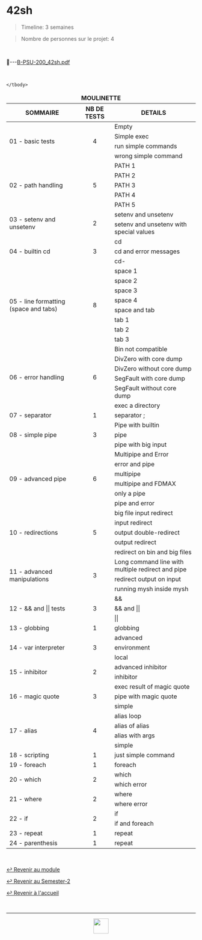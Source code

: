 # 42sh

> Timeline: 3 semaines

> Nombre de personnes sur le projet: 4

<br>

📂---[B-PSU-200_42sh.pdf](https://github.com/Studio-17/Epitech-Subjects/blob/main/Semester-2/B-PSU-200/42sh/B-PSU-200_42sh.pdf)


<br>


<table align="center">
    <thead>
        <tr>
            <td colspan="3" align="center"><strong>MOULINETTE</strong></td>
        </tr>
        <tr>
            <th>SOMMAIRE</th>
            <th>NB DE TESTS</th>
            <th>DETAILS</th>
        </tr>
    </thead>
    <tbody>
        <tr>
            <td rowspan="4">01 - basic tests</td>
            <td rowspan="4" style="text-align: center;">4</td>
            <td>Empty</td>
        </tr>
    		<tr>
			<td>Simple exec</td>
		</tr>
		<tr>
			<td>run simple commands</td>
		</tr>
		<tr>
			<td>wrong simple command</td>
		</tr>
        <tr>
            <td rowspan="5">02 - path handling</td>
            <td rowspan="5" style="text-align: center;">5</td>
            <td>PATH 1</td>
        </tr>
    		<tr>
			<td>PATH 2</td>
		</tr>
		<tr>
			<td>PATH 3</td>
		</tr>
		<tr>
			<td>PATH 4</td>
		</tr>
		<tr>
			<td>PATH 5</td>
		</tr>
        <tr>
            <td rowspan="2">03 - setenv and unsetenv</td>
            <td rowspan="2" style="text-align: center;">2</td>
            <td>setenv and unsetenv</td>
        </tr>
    		<tr>
			<td>setenv and unsetenv with special values</td>
		</tr>
        <tr>
            <td rowspan="3">04 - builtin cd</td>
            <td rowspan="3" style="text-align: center;">3</td>
            <td>cd</td>
        </tr>
    		<tr>
			<td>cd and error messages</td>
		</tr>
		<tr>
			<td>cd-</td>
		</tr>
        <tr>
            <td rowspan="8">05 - line formatting (space and tabs)</td>
            <td rowspan="8" style="text-align: center;">8</td>
            <td>space 1</td>
        </tr>
    		<tr>
			<td>space 2</td>
		</tr>
		<tr>
			<td>space 3</td>
		</tr>
		<tr>
			<td>space 4</td>
		</tr>
		<tr>
			<td>space and tab</td>
		</tr>
		<tr>
			<td>tab 1</td>
		</tr>
		<tr>
			<td>tab 2</td>
		</tr>
		<tr>
			<td>tab 3</td>
		</tr>
        <tr>
            <td rowspan="6">06 - error handling</td>
            <td rowspan="6" style="text-align: center;">6</td>
            <td>Bin not compatible</td>
        </tr>
    		<tr>
			<td>DivZero with core dump</td>
		</tr>
		<tr>
			<td>DivZero without core dump</td>
		</tr>
		<tr>
			<td>SegFault with core dump</td>
		</tr>
		<tr>
			<td>SegFault without core dump</td>
		</tr>
		<tr>
			<td>exec a directory</td>
		</tr>
        <tr>
            <td rowspan="1">07 - separator</td>
            <td rowspan="1" style="text-align: center;">1</td>
            <td>separator ;</td>
        </tr>
        <tr>
            <td rowspan="3">08 - simple pipe</td>
            <td rowspan="3" style="text-align: center;">3</td>
            <td>Pipe with builtin</td>
        </tr>
    		<tr>
			<td>pipe</td>
		</tr>
		<tr>
			<td>pipe with big input</td>
		</tr>
        <tr>
            <td rowspan="6">09 - advanced pipe</td>
            <td rowspan="6" style="text-align: center;">6</td>
            <td>Multipipe and Error</td>
        </tr>
    		<tr>
			<td>error and pipe</td>
		</tr>
		<tr>
			<td>multipipe</td>
		</tr>
		<tr>
			<td>multipipe and FDMAX</td>
		</tr>
		<tr>
			<td>only a pipe</td>
		</tr>
		<tr>
			<td>pipe and error</td>
		</tr>
        <tr>
            <td rowspan="5">10 - redirections</td>
            <td rowspan="5" style="text-align: center;">5</td>
            <td>big file input redirect</td>
        </tr>
    		<tr>
			<td>input redirect</td>
		</tr>
		<tr>
			<td>output double-redirect</td>
		</tr>
		<tr>
			<td>output redirect</td>
		</tr>
		<tr>
			<td>redirect on bin and big files</td>
		</tr>
        <tr>
            <td rowspan="3">11 - advanced manipulations</td>
            <td rowspan="3" style="text-align: center;">3</td>
            <td>Long command line with multiple redirect and pipe</td>
        </tr>
    		<tr>
			<td>redirect output on input</td>
		</tr>
		<tr>
			<td>running mysh inside mysh</td>
		</tr>
        <tr>
            <td rowspan="3">12 - && and || tests</td>
            <td rowspan="3" style="text-align: center;">3</td>
            <td>&&</td>
        </tr>
    		<tr>
			<td>&& and ||</td>
		</tr>
		<tr>
			<td>||</td>
		</tr>
        <tr>
            <td rowspan="1">13 - globbing</td>
            <td rowspan="1" style="text-align: center;">1</td>
            <td>globbing</td>
        </tr>
        <tr>
            <td rowspan="3">14 - var interpreter</td>
            <td rowspan="3" style="text-align: center;">3</td>
            <td>advanced</td>
        </tr>
    		<tr>
			<td>environment</td>
		</tr>
		<tr>
			<td>local</td>
		</tr>
        <tr>
            <td rowspan="2">15 - inhibitor</td>
            <td rowspan="2" style="text-align: center;">2</td>
            <td>advanced inhibitor</td>
        </tr>
    		<tr>
			<td>inhibitor</td>
		</tr>
        <tr>
            <td rowspan="3">16 - magic quote</td>
            <td rowspan="3" style="text-align: center;">3</td>
            <td>exec result of magic quote</td>
        </tr>
    		<tr>
			<td>pipe with magic quote</td>
		</tr>
		<tr>
			<td>simple</td>
		</tr>
        <tr>
            <td rowspan="4">17 - alias</td>
            <td rowspan="4" style="text-align: center;">4</td>
            <td>alias loop</td>
        </tr>
    		<tr>
			<td>alias of alias</td>
		</tr>
		<tr>
			<td>alias with args</td>
		</tr>
		<tr>
			<td>simple</td>
		</tr>
        <tr>
            <td rowspan="1">18 - scripting</td>
            <td rowspan="1" style="text-align: center;">1</td>
            <td>just simple command</td>
        </tr>
        <tr>
            <td rowspan="1">19 - foreach</td>
            <td rowspan="1" style="text-align: center;">1</td>
            <td>foreach</td>
        </tr>
        <tr>
            <td rowspan="2">20 - which</td>
            <td rowspan="2" style="text-align: center;">2</td>
            <td>which</td>
        </tr>
    		<tr>
			<td>which error</td>
		</tr>
        <tr>
            <td rowspan="2">21 - where</td>
            <td rowspan="2" style="text-align: center;">2</td>
            <td>where</td>
        </tr>
    		<tr>
			<td>where error</td>
		</tr>
        <tr>
            <td rowspan="2">22 - if</td>
            <td rowspan="2" style="text-align: center;">2</td>
            <td>if</td>
        </tr>
    		<tr>
			<td>if and foreach</td>
		</tr>
        <tr>
            <td rowspan="1">23 - repeat</td>
            <td rowspan="1" style="text-align: center;">1</td>
            <td>repeat</td>
        </tr>
        <tr>
            <td rowspan="1">24 - parenthesis</td>
            <td rowspan="1" style="text-align: center;">1</td>
            <td>repeat</td>
        </tr>
    
	</tbody>
</table>

<br>

[↩️ Revenir au module](https://github.com/Studio-17/Epitech-Subjects/blob/main/Semester-2/B-PSU-200)

[↩️ Revenir au Semester-2](https://github.com/Studio-17/Epitech-Subjects/blob/main/Semester-2)

[↩️ Revenir à l'accueil](https://github.com/Studio-17/Epitech-Subjects/)

<br>

---

<div align="center">

<a href="https://github.com/Studio-17" target="_blank"><img src="https://github.com/Kaiwinta/Epitech-Subjects/blob/feat/Pge2028-first-year/assets/voc17.gif" width="40"></a>

</div>
